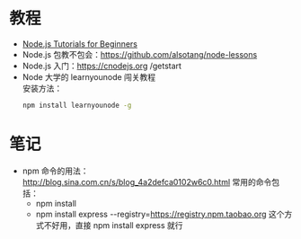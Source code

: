 # 教程
- [Node.js Tutorials for Beginners](https://www.youtube.com/playlist?list=PL6gx4Cwl9DGBMdkKFn3HasZnnAqVjzHn_)
- Node.js 包教不包会：https://github.com/alsotang/node-lessons
- Node.js 入门：https://cnodejs.org      /getstart
- Node 大学的 learnyounode 闯关教程  
  安装方法：
  ```bash
  npm install learnyounode -g
  ```

# 笔记
- npm 命令的用法：http://blog.sina.com.cn/s/blog_4a2defca0102w6c0.html
  常用的命令包括：
  - npm install
  - npm install express --registry=https://registry.npm.taobao.org 这个方式不好用，直接 npm install express 就行